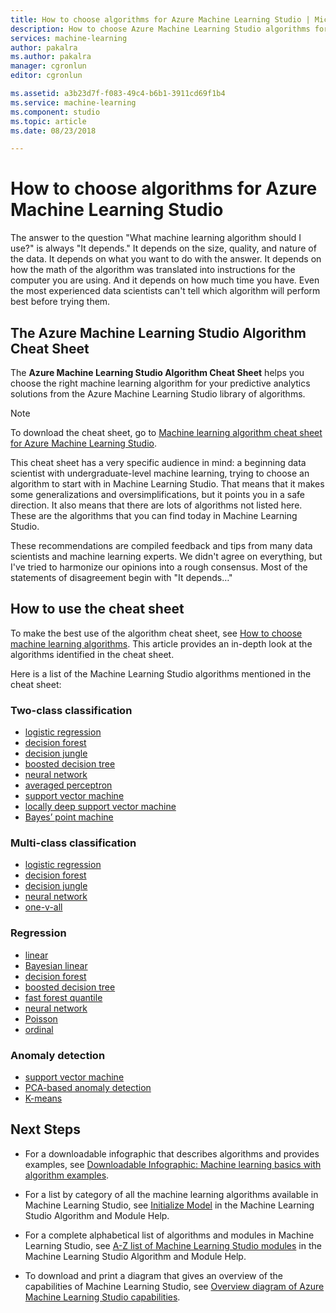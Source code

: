 ```yaml
---
title: How to choose algorithms for Azure Machine Learning Studio | Microsoft Docs
description: How to choose Azure Machine Learning Studio algorithms for supervised and unsupervised learning in clustering, classification, or regression experiments.
services: machine-learning
author: pakalra
ms.author: pakalra
manager: cgronlun
editor: cgronlun

ms.assetid: a3b23d7f-f083-49c4-b6b1-3911cd69f1b4
ms.service: machine-learning
ms.component: studio
ms.topic: article
ms.date: 08/23/2018

---
```

# How to choose algorithms for Azure Machine Learning Studio

The answer to the question "What machine learning algorithm should I use?" is always "It depends." It depends on the size, quality, and nature of the data. It depends on what you want to do with the answer. It depends on how the math of the algorithm was translated into instructions for the computer you are using. And it depends on how much time you have. Even the most experienced data scientists can't tell which algorithm will perform best before trying them.

## The Azure Machine Learning Studio Algorithm Cheat Sheet

The **Azure Machine Learning Studio Algorithm Cheat Sheet** helps you choose the right machine learning algorithm for your predictive analytics solutions from the Azure Machine Learning Studio library of algorithms.

> [!NOTE]
> To download the cheat sheet, go to [Machine learning algorithm cheat sheet for Azure Machine Learning Studio](algorithm-cheat-sheet.md).
> 
> 

This cheat sheet has a very specific audience in mind: a beginning data scientist with undergraduate-level machine learning, trying to choose an algorithm to start with in Machine Learning Studio. That means that it makes some generalizations and oversimplifications, but it points you in a safe direction. It also means that there are lots of algorithms not listed here. These are the algorithms that you can find today in Machine Learning Studio.

These recommendations are compiled feedback and tips from many data scientists and machine learning experts. We didn't agree on everything, but I've tried to harmonize our opinions into a rough consensus. Most of the statements of disagreement begin with "It depends…"

## How to use the cheat sheet

To make the best use of the algorithm cheat sheet, see [How to choose machine learning algorithms](../service/algorithm-choice.md). This article provides an in-depth look at the algorithms identified in the cheat sheet.

Here is a list of the Machine Learning Studio algorithms mentioned in the cheat sheet:

### Two-class classification

- [logistic regression](https://docs.microsoft.com/azure/machine-learning/studio-module-reference/two-class-logistic-regression)
- [decision forest](https://docs.microsoft.com/azure/machine-learning/studio-module-reference/two-class-decision-forest)
- [decision jungle](https://docs.microsoft.com/azure/machine-learning/studio-module-reference/two-class-decision-jungle)
- [boosted decision tree](https://docs.microsoft.com/azure/machine-learning/studio-module-reference/two-class-boosted-decision-tree)
- [neural network](https://docs.microsoft.com/azure/machine-learning/studio-module-reference/two-class-neural-network)
- [averaged perceptron](https://docs.microsoft.com/azure/machine-learning/studio-module-reference/two-class-averaged-perceptron)
- [support vector machine](https://docs.microsoft.com/azure/machine-learning/studio-module-reference/two-class-support-vector-machine)
- [locally deep support vector machine](https://docs.microsoft.com/azure/machine-learning/studio-module-reference/two-class-locally-deep-support-vector-machine)
- [Bayes’ point machine](https://docs.microsoft.com/azure/machine-learning/studio-module-reference/two-class-bayes-point-machine)

### Multi-class classification

- [logistic regression](https://docs.microsoft.com/azure/machine-learning/studio-module-reference/multiclass-logistic-regression)
- [decision forest](https://docs.microsoft.com/azure/machine-learning/studio-module-reference/multiclass-decision-forest)
- [decision jungle](https://docs.microsoft.com/azure/machine-learning/studio-module-reference/multiclass-decision-jungle)
- [neural network](https://docs.microsoft.com/azure/machine-learning/studio-module-reference/multiclass-neural-network)
- [one-v-all](https://docs.microsoft.com/azure/machine-learning/studio-module-reference/one-vs-all-multiclass)

### Regression

- [linear](https://docs.microsoft.com/azure/machine-learning/studio-module-reference/linear-regression)
- [Bayesian linear](https://docs.microsoft.com/azure/machine-learning/studio-module-reference/bayesian-linear-regression)
- [decision forest](https://docs.microsoft.com/azure/machine-learning/studio-module-reference/decision-forest-regression)
- [boosted decision tree](https://docs.microsoft.com/azure/machine-learning/studio-module-reference/boosted-decision-tree-regression)
- [fast forest quantile](https://docs.microsoft.com/azure/machine-learning/studio-module-reference/fast-forest-quantile-regression)
- [neural network](https://docs.microsoft.com/azure/machine-learning/studio-module-reference/neural-network-regression)
- [Poisson](https://docs.microsoft.com/azure/machine-learning/studio-module-reference/poisson-regression)
- [ordinal](https://docs.microsoft.com/azure/machine-learning/studio-module-reference/ordinal-regression)

### Anomaly detection

- [support vector machine](https://docs.microsoft.com/azure/machine-learning/studio-module-reference/one-class-support-vector-machine)
- [PCA-based anomaly detection](https://docs.microsoft.com/azure/machine-learning/studio-module-reference/pca-based-anomaly-detection)
- [K-means](https://docs.microsoft.com/azure/machine-learning/studio-module-reference/k-means-clustering)

## Next Steps

- For a downloadable infographic that describes algorithms and provides examples, see [Downloadable Infographic: Machine learning basics with algorithm examples](basics-infographic-with-algorithm-examples.md).

- For a list by category of all the machine learning algorithms available in Machine Learning Studio, see [Initialize Model](https://docs.microsoft.com/azure/machine-learning/studio-module-reference/machine-learning-initialize-model) in the Machine Learning Studio Algorithm and Module Help.

- For a complete alphabetical list of algorithms and modules in Machine Learning Studio, see [A-Z list of Machine Learning Studio modules](https://docs.microsoft.com/azure/machine-learning/studio-module-reference/a-z-module-list) in the Machine Learning Studio Algorithm and Module Help.

- To download and print a diagram that gives an overview of the capabilities of Machine Learning Studio, see [Overview diagram of Azure Machine Learning Studio capabilities](studio-overview-diagram.md).
